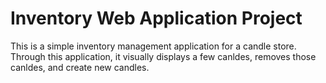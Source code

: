 # Inventory Web Application Project

This is a simple inventory management application for a candle store. Through this application, it visually displays a few canldes, removes those canldes, and create new candles.
